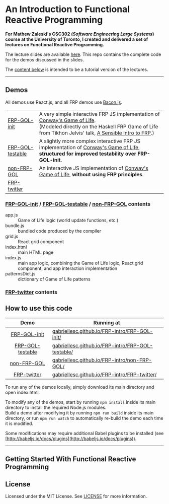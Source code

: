 # An Introduction to Functional Reactive Programming

**For Mathew Zaleski's CSC302 (*Software Engineering Large Systems*) course at the University of Toronto, I created and delivered a set of lectures on Functional Reactive Programming.**

The lecture slides are available [here](https://docs.google.com/presentation/d/e/2PACX-1vQ06TaoEe3o9Xu7FluNigjqaKwXreoPj4xYgZ-ZCAw4cXlMSPpEqAH0re11eP2_uzw7N_hpEZ33gWsG/pub?start=false&loop=false&delayms=3000). 
This repo contains the complete code for the demos discussed in the slides.

The [content below](#getting-started-with-functional-reactive-programming) is intended to be a tutorial version of the lectures.

---

## Demos
All demos use React.js, and all FRP demos use <a href="https://github.com/baconjs/bacon.js">Bacon.js</a>.


<table>
  <tbody>
    <tr><td><a href="https://github.com/gabriellesc/FRP-intro/tree/master/FRP-GOL-init">FRP-GOL-init</a></td>
    <td>
      A very simple interactive FRP JS implementation of <a href="https://en.wikipedia.org/wiki/Conway's_Game_of_Life">Conway's Game of Life</a>.<br />
      (Modeled directly on the Haskell FRP Game of Life from Tikhon Jelvis' talk, <a href="https://begriffs.com/posts/2016-07-27-tikhon-on-frp.html">A Sensible Intro to FRP</a>.)
    </td></tr>
    <tr><td><a href="https://github.com/gabriellesc/FRP-intro/tree/master/FRP-GOL-testable">FRP-GOL-testable</a></td>
    <td>
      A slightly more complex interactive FRP JS implementation of <a href="https://en.wikipedia.org/wiki/Conway's_Game_of_Life">Conway's Game of Life</a>, <b>structured for improved testability over FRP-GOL-init</b>.
    </td></tr>            
    <tr><td><a href="https://github.com/gabriellesc/FRP-intro/tree/master/non-FRP-GOL">non-FRP-GOL</a></td>
    <td>
      An interactive JS implementation of <a href="https://en.wikipedia.org/wiki/Conway's_Game_of_Life">Conway's Game of Life</a>, <b>without using FRP principles</b>.
    </td></tr>   
    <tr><td><a href="https://github.com/gabriellesc/FRP-intro/tree/master/FRP-twitter">FRP-twitter</a></td>
      <td /></tr>
  </tbody>
</table>

### [FRP-GOL-init](FRP-GOL-init) / [FRP-GOL-testable](FRP-GOL-testable) / [non-FRP-GOL](non-FRP-GOL) contents
<dl>
  <dt>app.js</dt><dd>Game of Life logic (world update functions, etc.)</dd>  
  <dt>bundle.js</dt><dd>bundled code produced by the compiler</dd>  
  <dt>grid.js</dt><dd>React grid component</dd>  
  <dt>index.html</dt><dd>main HTML page</dd>  
  <dt>index.js</dt><dd>main app logic, combining the Game of Life logic, React grid component, and app interaction implementation</dd>  
  <dt>patternsDict.js</dt><dd>dictionary of Game of Life patterns</dd>  
</dl>
        
### [FRP-twitter](FRP-twitter) contents


## How to use this code
| Demo                                 | Running at |
| :----------------------------------: | ---------- |
| [FRP-GOL-init](FRP-GOL-init)         | [gabriellesc.github.io/FRP-intro/FRP-GOL-init/](https://gabriellesc.github.io/FRP-intro/FRP-GOL-init) |
| [FRP-GOL-testable](FRP-GOL-testable) | [gabriellesc.github.io/FRP-intro/FRP-GOL-testable/](https://gabriellesc.github.io/FRP-intro/FRP-GOL-testable) |
| [non-FRP-GOL](non-FRP-GOL)           | [gabriellesc.github.io/FRP-intro/non-FRP-GOL/](https://gabriellesc.github.io/FRP-intro/non-FRP-GOL) |
| [FRP-twitter](FRP-twitter)           | [gabriellesc.github.io/FRP-intro/FRP-twitter/](https://gabriellesc.github.io/FRP-intro/FRP-twitter) |

To run any of the demos locally, simply download its main directory and open index.html.

To modify any of the demos, start by running `npm install` inside its main directory to install the required Node.js modules.  
Build a demo after modifying it by running `npm run build` inside its main directory, or run `npm run watch` to automatically re-build the demo each time it is modified.

Some modifications may require additional Babel plugins to be installed (see [http://babeljs.io/docs/plugins](http://babeljs.io/docs/plugins)).

---

## Getting Started With Functional Reactive Programming



## License
Licensed under the MIT License. See [LICENSE](LICENSE) for more information.
